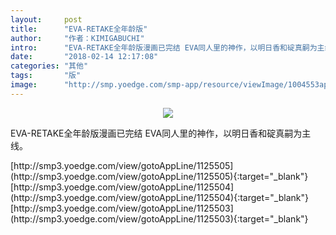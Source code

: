 ```yaml
---
layout:     post
title:      "EVA-RETAKE全年龄版"
author:     "作者：KIMIGABUCHI"
intro:      "EVA-RETAKE全年龄版漫画已完结 EVA同人里的神作，以明日香和碇真嗣为主线。"
date:       "2018-02-14 12:17:08"
categories: "其他"
tags:       "版"
image:      "http://smp.yoedge.com/smp-app/resource/viewImage/1004553appline.png"
---
```

<div style="text-align: center">
<p><img src="http://smp.yoedge.com/smp-app/resource/viewImage/1004553appline.png"/></p>
</div>
<p class="post-meta">
<span>EVA-RETAKE全年龄版漫画已完结 EVA同人里的神作，以明日香和碇真嗣为主线。</span>
</p>
[http://smp3.yoedge.com/view/gotoAppLine/1125505](http://smp3.yoedge.com/view/gotoAppLine/1125505){:target="_blank"}
[http://smp3.yoedge.com/view/gotoAppLine/1125504](http://smp3.yoedge.com/view/gotoAppLine/1125504){:target="_blank"}
[http://smp3.yoedge.com/view/gotoAppLine/1125503](http://smp3.yoedge.com/view/gotoAppLine/1125503){:target="_blank"}


